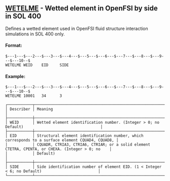 ## [WETELME](https://help.hexagonmi.com/bundle/MSC_Nastran_2022.4/page/Nastran_Combined_Book/qrg/bulktuv/TOC.WETELME.xhtml) - Wetted element in OpenFSI by side in SOL 400

Defines a wetted element used in OpenFSI fluid structure interaction simulations in SOL 400 only.

#### Format:

```nastran
$---1---$---2---$---3---$---4---$---5---$---6---$---7---$---8---$---9---$---10--$
WETELME WEID    EID     SIDE                                                    
```

#### Example:

```nastran
$---1---$---2---$---3---$---4---$---5---$---6---$---7---$---8---$---9---$---10--$
WETELME 10001   34      3                                                       
```

```text
┌───────────┬──────────────────────────────────────────────────────────────────────────────────────────────────┐
│ Describer │ Meaning                                                                                          │
├───────────┼──────────────────────────────────────────────────────────────────────────────────────────────────┤
│ WEID      │ Wetted element identification number. (Integer > 0; no Default)                                  │
├───────────┼──────────────────────────────────────────────────────────────────────────────────────────────────┤
│ EID       │ Structural element identification number, which corresponds to a surface element CQUAD4, CQUAD8, │
│           │ CQUADR, CTRIA3, CTRIA6, CTRIAR; or a solid element CTETRA, CPENTA, or CHEXA. (Integer > 0; no    │
│           │ Default)                                                                                         │
├───────────┼──────────────────────────────────────────────────────────────────────────────────────────────────┤
│ SIDE      │ Side identification number of element EID. (1 < Integer < 6; no Default)                         │
└───────────┴──────────────────────────────────────────────────────────────────────────────────────────────────┘
```
